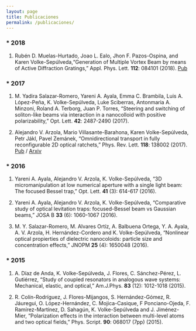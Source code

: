 ```yaml
---
layout: page
title: Publicaciones
permalink: /publicaciones/
---
```


### * 2018
1.	Rubén D. Muelas-Hurtado, Joao L. Ealo,  Jhon F. Pazos-Ospina,  and Karen Volke-Sepúlveda,“Generation of Multiple Vortex Beam by means of Active Diffraction Gratings,” Appl. Phys. Lett. **112**: 084101 (2018). [Pub](https://aip.scitation.org/doi/10.1063/1.5016864)

### * 2017
1. M. Yadira Salazar-Romero, Yareni A. Ayala, Emma C. Brambila, Luis A. López-Peña, K. Volke-Sepúlveda, Luke Sciberras, Antonmaria A. Minzoni, Roland A. Terborg, Juan P. Torres, “Steering and switching of soliton-like beams via interaction in a nanocolloid with positive polarizability,” Opt. Lett. **42**: 2487-2490 (2017). 

2. Alejandro V. Arzola, Mario Villasante-Barahona, Karen Volke-Sepúlveda, Petr Jákl, Pavel Zemánek, “Omnidirectional transport in fully reconfigurable 2D optical ratchets,” Phys. Rev. Lett. **118**: 138002 (2017). [Pub](https://journals.aps.org/prl/covers/118/13) / [Arxiv](https://arxiv.org/abs/1705.04000)

### * 2016
1.	Yareni A. Ayala, Alejandro V. Arzola, K. Volke-Sepúlveda, “3D micromanipulation at low numerical aperture with a single light beam: The focused Bessel trap,” Opt. Lett. **41** (3): 614-617 (2016).

2.	Yareni A. Ayala, Alejandro V. Arzola, K. Volke-Sepúlveda, “Comparative study of optical levitation traps: focused-Bessel beam vs Gaussian beams,” JOSA B **33** (6): 1060-1067 (2016).

3.	M. Y. Salazar-Romero, M. Alvares Ortíz, A. Balbuena Ortega, Y. A. Ayala, A. V. Arzola, H. Hernández-Cordero and K. Volke-Sepúlveda, “Nonlinear optical propierties of dielectric nanocoloids: particle size and concentration effects,” JNOPM **25** (4): 1650048 (2016).

### * 2015

1.	A. Díaz de Anda, K. Volke-Sepúlveda, J. Flores, C. Sánchez-Pérez, L. Gutiérrez, “Study of coupled resonators in analogous wave systems: Mechanical, elastic, and optical,” Am.J.Phys. **83** (12): 1012-1018 (2015).

2.	R. Colín-Rodríguez, J. Flores-Mijangos, S. Hernández-Gómez, R. Jáuregui, O. López-Hernández, C. Mojica-Casique, F Ponciano-Ojeda, F. Ramírez-Martínez, D. Sahagún, K. Volke-Sepúlveda and J. Jiménez-Mier, “Polarization effects in the interaction between multi-level atoms and two optical fields,” Phys. Script. **90**: 068017 (7pp) (2015).




